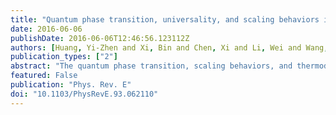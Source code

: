 ```yaml
---
title: "Quantum phase transition, universality, and scaling behaviors in the spin-1/2 Heisenberg model with ferromagnetic and antiferromagnetic competing interactions on a honeycomb lattice"
date: 2016-06-06
publishDate: 2016-06-06T12:46:56.123112Z
authors: [Huang, Yi-Zhen and Xi, Bin and Chen, Xi and Li, Wei and Wang, Zheng-Chuan and Su, Gang]
publication_types: ["2"]
abstract: "The quantum phase transition, scaling behaviors, and thermodynamics in the spin-1/2 quantum Heisenberg model with antiferromagnetic coupling J > 0 in the armchair direction and ferromagnetic interaction J ′ < 0 in the zigzag direction on a honeycomb lattice are systematically studied using the continuous-time quantum Monte Carlo method. By calculating the Binder ratio Q2 and spin stiffness ρ in two directions for various coupling ratios α = J ′ /J under different lattice sizes, we found that a quantum phase transition from the dimerized phase to the stripe phase occurs at the quantum critical point αc = −0.93. Through the finite-size scaling analysis on Q2, ρx, and ρy, we determined the critical exponent related to the correlation length ν to be 0.7212(8), implying that this transition falls into a classical Heisenberg O(3) universality. A zero magnetization plateau is observed in the dimerized phase, whose width decreases with increasing α. A phase diagram in the coupling ratio α-magnetic field h plane is obtained, where four phases, including dimerized, stripe, canted stripe, and polarized, are identified. It is also unveiled that the temperature dependence of the specific heat C(T ) for different α’s intersects precisely at one point, similar to that of liquid 3He under different pressures and several magnetic compounds under various magnetic fields. The scaling behaviors of Q2, ρ, and C(T ) are carefully analyzed. The susceptibility is compared with the experimental data to give the magnetic parameters of both compounds."
featured: False
publication: "Phys. Rev. E"
doi: "10.1103/PhysRevE.93.062110"
---
```


